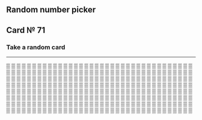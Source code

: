 ## Random number picker 

## Card № 71

### Take a random card
----
[▒](79.md) [▒](67.md) [▒](82.md) [▒](7.md) [▒](86.md) [▒](56.md) [▒](62.md) [▒](87.md) [▒](14.md) [▒](39.md) [▒](8.md) [▒](43.md) [▒](30.md) [▒](23.md) [▒](72.md) [▒](23.md) [▒](25.md) [▒](63.md) [▒](3.md) [▒](10.md) [▒](26.md) [▒](21.md) [▒](61.md) [▒](91.md) [▒](12.md) [▒](81.md) [▒](46.md) [▒](11.md) [▒](64.md) [▒](31.md) [▒](33.md) [▒](97.md) [▒](78.md) [▒](71.md) [▒](27.md) [▒](33.md) [▒](0.md) [▒](24.md) [▒](77.md) [▒](91.md) [▒](91.md) [▒](18.md) [▒](96.md) [▒](60.md) [▒](14.md) [▒](66.md) [▒](93.md) [▒](14.md) [▒](78.md) [▒](58.md) [▒](79.md) [▒](94.md) [▒](29.md) [▒](16.md) [▒](81.md) [▒](22.md) [▒](45.md) [▒](46.md) [▒](26.md) [▒](75.md) [▒](59.md) [▒](74.md) [▒](31.md) [▒](75.md) [▒](29.md) [▒](95.md) [▒](74.md) [▒](72.md) [▒](68.md) [▒](48.md) [▒](37.md) [▒](72.md) [▒](63.md) [▒](50.md) [▒](66.md) [▒](35.md) [▒](88.md) [▒](18.md) [▒](55.md) [▒](88.md) [▒](70.md) [▒](82.md) [▒](50.md) [▒](53.md) [▒](9.md) [▒](0.md) [▒](4.md) [▒](64.md) [▒](69.md) [▒](95.md) [▒](15.md) [▒](34.md) [▒](35.md) [▒](92.md) [▒](57.md) [▒](28.md) [▒](5.md) [▒](34.md) [▒](69.md) [▒](21.md) [▒](17.md) [▒](70.md) [▒](40.md) [▒](38.md) [▒](60.md) [▒](80.md) [▒](76.md) [▒](2.md) [▒](51.md) [▒](80.md) [▒](1.md) [▒](63.md) [▒](20.md) [▒](95.md) [▒](47.md) [▒](71.md) [▒](51.md) [▒](70.md) [▒](1.md) [▒](62.md) [▒](52.md) [▒](82.md) [▒](32.md) [▒](42.md) [▒](47.md) [▒](88.md) [▒](41.md) [▒](45.md) [▒](36.md) [▒](86.md) [▒](24.md) [▒](7.md) [▒](66.md) [▒](56.md) [▒](61.md) [▒](76.md) [▒](26.md) [▒](43.md) [▒](52.md) [▒](85.md) [▒](83.md) [▒](25.md) [▒](6.md) [▒](92.md) [▒](87.md) [▒](57.md) [▒](39.md) [▒](39.md) [▒](59.md) [▒](77.md) [▒](43.md) [▒](28.md) [▒](81.md) [▒](15.md) [▒](49.md) [▒](36.md) [▒](6.md) [▒](36.md) [▒](85.md) [▒](93.md) [▒](58.md) [▒](22.md) [▒](10.md) [▒](66.md) [▒](73.md) [▒](89.md) [▒](17.md) [▒](22.md) [▒](97.md) [▒](53.md) [▒](25.md) [▒](16.md) [▒](71.md) [▒](44.md) [▒](73.md) [▒](33.md) [▒](54.md) [▒](90.md) [▒](83.md) [▒](54.md) [▒](25.md) [▒](55.md) [▒](52.md) [▒](76.md) [▒](87.md) [▒](70.md) [▒](39.md) [▒](21.md) [▒](78.md) [▒](1.md) [▒](68.md) [▒](97.md) [▒](48.md) [▒](40.md) [▒](86.md) [▒](28.md) [▒](7.md) [▒](16.md) [▒](49.md) [▒](16.md) [▒](12.md) [▒](76.md) [▒](30.md) [▒](58.md) [▒](94.md) [▒](93.md) [▒](20.md) [▒](13.md) [▒](31.md) [▒](84.md) [▒](17.md) [▒](93.md) [▒](99.md) [▒](64.md) [▒](15.md) [▒](34.md) [▒](12.md) [▒](2.md) [▒](28.md) [▒](65.md) [▒](41.md) [▒](36.md) [▒](42.md) [▒](84.md) [▒](18.md) [▒](54.md) [▒](45.md) [▒](67.md) [▒](32.md) [▒](44.md) [▒](34.md) [▒](47.md) [▒](99.md) [▒](9.md) [▒](21.md) [▒](31.md) [▒](73.md) [▒](82.md) [▒](86.md) [▒](41.md) [▒](99.md) [▒](75.md) [▒](19.md) [▒](60.md) [▒](96.md) [▒](55.md) [▒](37.md) [▒](13.md) [▒](32.md) [▒](58.md) [▒](37.md) [▒](59.md) [▒](0.md) [▒](3.md) [▒](4.md) [▒](27.md) [▒](12.md) [▒](50.md) [▒](41.md) [▒](83.md) [▒](67.md) [▒](56.md) [▒](83.md) [▒](62.md) [▒](11.md) [▒](0.md) [▒](88.md) [▒](74.md) [▒](54.md) [▒](51.md) [▒](9.md) [▒](81.md) [▒](30.md) [▒](80.md) [▒](96.md) [▒](19.md) [▒](61.md) [▒](33.md) [▒](22.md) [▒](85.md) [▒](57.md) [▒](18.md) [▒](3.md) [▒](38.md) [▒](62.md) [▒](8.md) [▒](67.md) [▒](13.md) 